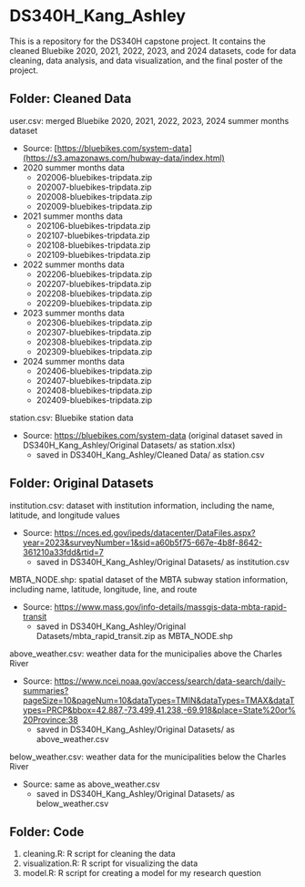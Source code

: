 # DS340H_Kang_Ashley
This is a repository for the DS340H capstone project. 
It contains the cleaned Bluebike 2020, 2021, 2022, 2023, and 2024 datasets, code for data cleaning, data analysis, and data visualization, and the final poster of the project. 

## Folder: Cleaned Data
user.csv: merged Bluebike 2020, 2021, 2022, 2023, 2024 summer months dataset
- Source: [https://bluebikes.com/system-data](https://s3.amazonaws.com/hubway-data/index.html)
- 2020 summer months data
  - 202006-bluebikes-tripdata.zip
  - 202007-bluebikes-tripdata.zip
  - 202008-bluebikes-tripdata.zip
  - 202009-bluebikes-tripdata.zip
- 2021 summer months data
  - 202106-bluebikes-tripdata.zip
  - 202107-bluebikes-tripdata.zip
  - 202108-bluebikes-tripdata.zip
  - 202109-bluebikes-tripdata.zip
- 2022 summer months data
  - 202206-bluebikes-tripdata.zip
  - 202207-bluebikes-tripdata.zip
  - 202208-bluebikes-tripdata.zip
  - 202209-bluebikes-tripdata.zip
- 2023 summer months data
  - 202306-bluebikes-tripdata.zip
  - 202307-bluebikes-tripdata.zip
  - 202308-bluebikes-tripdata.zip
  - 202309-bluebikes-tripdata.zip
- 2024 summer months data
  - 202406-bluebikes-tripdata.zip
  - 202407-bluebikes-tripdata.zip
  - 202408-bluebikes-tripdata.zip
  - 202409-bluebikes-tripdata.zip
 
station.csv: Bluebike station data
- Source: https://bluebikes.com/system-data (original dataset saved in DS340H_Kang_Ashley/Original Datasets/ as station.xlsx)
  - saved in DS340H_Kang_Ashley/Cleaned Data/ as station.csv

## Folder: Original Datasets
institution.csv: dataset with institution information, including the name, latitude, and longitude values
- Source: https://nces.ed.gov/ipeds/datacenter/DataFiles.aspx?year=2023&surveyNumber=1&sid=a60b5f75-667e-4b8f-8642-361210a33fdd&rtid=7
  - saved in DS340H_Kang_Ashley/Original Datasets/ as institution.csv

MBTA_NODE.shp: spatial dataset of the MBTA subway station information, including name, latitude, longitude, line, and route
- Source: https://www.mass.gov/info-details/massgis-data-mbta-rapid-transit
  - saved in DS340H_Kang_Ashley/Original Datasets/mbta_rapid_transit.zip as MBTA_NODE.shp

above_weather.csv: weather data for the municipalies above the Charles River
- Source: https://www.ncei.noaa.gov/access/search/data-search/daily-summaries?pageSize=10&pageNum=10&dataTypes=TMIN&dataTypes=TMAX&dataTypes=PRCP&bbox=42.887,-73.499,41.238,-69.918&place=State%20or%20Province:38
  - saved in DS340H_Kang_Ashley/Original Datasets/ as above_weather.csv

below_weather.csv: weather data for the municipalities below the Charles River
- Source: same as above_weather.csv
  - saved in DS340H_Kang_Ashley/Original Datasets/ as below_weather.csv

## Folder: Code
1. cleaning.R: R script for cleaning the data
2. visualization.R: R script for visualizing the data
3. model.R: R script for creating a model for my research question


  
